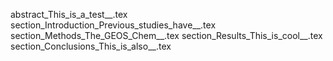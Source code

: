 abstract_This_is_a_test__.tex
section_Introduction_Previous_studies_have__.tex
section_Methods_The_GEOS_Chem__.tex
section_Results_This_is_cool__.tex
section_Conclusions_This_is_also__.tex